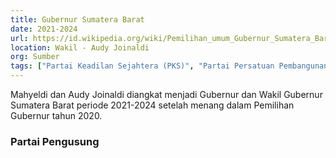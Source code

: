 ```yaml
---
title: Gubernur Sumatera Barat
date: 2021-2024
url: https://id.wikipedia.org/wiki/Pemilihan_umum_Gubernur_Sumatera_Barat_2020
location: Wakil - Audy Joinaldi
org: Sumber
tags: ["Partai Keadilan Sejahtera (PKS)", "Partai Persatuan Pembangunan (PPP)"]
---
```


Mahyeldi dan Audy Joinaldi diangkat menjadi Gubernur dan Wakil Gubernur Sumatera Barat periode 2021-2024 setelah menang dalam Pemilihan Gubernur tahun 2020.

### Partai Pengusung
